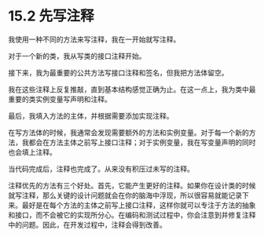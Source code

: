 # 15.2 先写注释

我使用一种不同的方法来写注释，我在一开始就写注释。

对于一个新的类，我从写类的接口注释开始。

接下来，我为最重要的公共方法写接口注释和签名，但我把方法体留空。

我在这些注释上反复推敲，直到基本结构感觉正确为止。在这一点上，我为类中最重要的类实例变量写声明和注释。

最后，我填入方法的主体，并根据需要添加实现注释。

在写方法体的时候，我通常会发现需要额外的方法和实例变量。对于每一个新的方法，我都会在方法主体之前写上接口注释；对于实例变量，我在写变量声明的同时也会填上注释。

当代码完成后，注释也完成了。从来没有积压过未写的注释。

注释优先的方法有三个好处。首先，它能产生更好的注释。如果你在设计类的时候就写注释，那么关键的设计问题就会在你的脑海中浮现，所以很容易就能记录下来。最好是在每个方法的主体之前写上接口注释，这样你就可以专注于方法的抽象和接口，而不会被它的实现所分心。在编码和测试过程中，你会注意到并修复注释中的问题。因此，在开发过程中，注释会得到改善。
